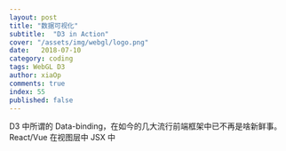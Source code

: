 ```yaml
---
layout: post
title: "数据可视化"
subtitle:  "D3 in Action"
cover: "/assets/img/webgl/logo.png"
date:   2018-07-10
category: coding
tags: WebGL D3
author: xiaOp
comments: true
index: 55
published: false
---
```


D3 中所谓的 Data-binding，在如今的几大流行前端框架中已不再是啥新鲜事。React/Vue 在视图层中 JSX 中